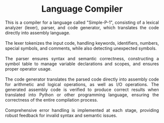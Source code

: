 <h1 align="center">Language Compiler</h1>
<p align="justify">This is a compiler for a language called "Simple-P-1", consisting of a lexical analyzer (lexer), parser, and code generator, which translates the code directly into assembly language.<br><br>The lexer tokenizes the input code, handling keywords, identifiers, numbers, special symbols, and comments, while also detecting unexpected symbols.<br><br>The parser ensures syntax and semantic correctness, constructing a symbol table to manage variable declarations and scopes, and ensures proper operator usage.<br><br>The code generator translates the parsed code directly into assembly code for arithmetic and logical operations, as well as I/O operations. The generated assembly code is verified to produce correct results when translated into Python or other programming language, ensuring the correctness of the entire compilation process.<br><br>Comprehensive error handling is implemented at each stage, providing robust feedback for invalid syntax and semantic issues.</p>
